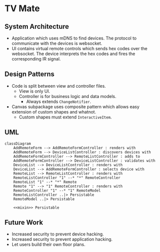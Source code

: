 # TV Mate

## System Architecture

- Application which uses mDNS to find devices. The protocol to communicate with the devices is websocket.
- UI contains virtual remote controls which sends hex codes over the websocket. The device interprets the hex codes and fires the corresponding IR signal.

## Design Patterns

- Code is split between view and controller files.
    - View is only UI.
    - Controller is for business logic and data models.
        - Always extends `ChangeNotifier`.
- Canvas subpackage uses composite pattern which allows easy extension of custom shapes and whatnot.
    - Custom shapes must extend `InteractiveItem`.

## UML

```mermaid
classDiagram
    AddRemoteForm --> AddRemoteFormController : renders with
    AddRemoteForm --> DeviceListController : discovers devices with
    AddRemoteFormController --> RemoteListController : adds to
    AddRemoteFormController --> DeviceListController : validates with
    DeviceList --> DeviceListController : renders with
    DeviceList --> AddRemoteFormController : selects device with
    RemoteList --> RemoteListController : renders with
    RemoteListController "1" --* "*" RemoteController
    RemoteList "1" --* "*" Remote
    Remote "1" --> "1" RemoteController : renders with
    RemoteController "1" --* "1" RemoteModel
    RemoteListController ..|> Persistable
    RemoteModel ..|> Persistable

    <<mixin>> Persistable
```

## Future Work

- Increased security to prevent device hacking.
- Increased security to prevent application hacking.
- Let users build their own floor plans.
